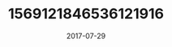 ---
title: "1569121846536121916"
cover: "2017-07-29 06.32.02 1569121846536121916_46248401"
photo: "2017-07-29 06.32.02 1569121846536121916_46248401"
date: "2017-07-29"
type: "photo"
---